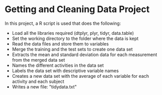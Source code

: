# Getting and Cleaning Data Project

In this project, a R script is used that does the following:
- Load all the libraries required (dtplyr, plyr, tidyr, data.table)
- Set the working directory to the folder where the data is kept
- Read the data files and store them to variables
- Merge the training and the test sets to create one data set
- Extracts the mean and standard deviation data for each measurement from the merged data set
- Names the different activities in the data set
- Labels the data set with descriptive variable names
- Creates a new data set with the average of each variable for each activity and each subject
- Writes a new file: "tidydata.txt"
